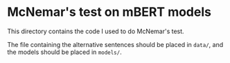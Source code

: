 # McNemar's test on mBERT models

This directory contains the code I used to do McNemar's test. 

The file containing the alternative sentences should be placed in `data/`, and the models should be placed in `models/`.
